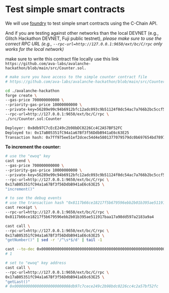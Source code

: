 # Test simple smart contracts

We will use [foundry](https://github.com/foundry-rs/foundry) to test simple smart contracts using the C-Chain API.

And if you are testing against other networks than the local DEVNET (e.g., Glitch Hackathon DEVNET, Fuji public testnet), *please make sure to use the correct RPC URL (e.g., `--rpc-url=http://127.0.0.1:9650/ext/bc/C/rpc` only works for the local network)*


make sure to write this contract file locally
use this link `https://github.com/ava-labs/avalanche-hackathon/blob/main/src/Counter.sol.`


```sh
# make sure you have access to the simple counter contract file
# https://github.com/ava-labs/avalanche-hackathon/blob/main/src/Counter.sol

cd ./avalanche-hackathon
forge create \
--gas-price 700000000000 \
--priority-gas-price 10000000000 \
--private-key=56289e99c94b6912bfc12adc093c9b51124f0dc54ac7a766b2bc5ccf558d8027 \
--rpc-url=http://127.0.0.1:9650/ext/bc/C/rpc \
./src/Counter.sol:Counter
```
```sh
Deployer: 0x8db97C7cEcE249c2b98bDC0226Cc4C2A57BF52FC
Deployed to: 0x17aB05351fC94a1a67Bf3f56DdbB941aE6c63E25
Transaction hash: 0x7ff975ee51ef2dcec54d4e5801377079579dc0b697654bd7897f05fab317326a
```

**To increment the counter:**
```sh
# use the "ewoq" key
cast send \
--gas-price 700000000000 \
--priority-gas-price 10000000000 \
--private-key=56289e99c94b6912bfc12adc093c9b51124f0dc54ac7a766b2bc5ccf558d8027 \
--rpc-url=http://127.0.0.1:9650/ext/bc/C/rpc \
0x17aB05351fC94a1a67Bf3f56DdbB941aE6c63E25 \
"increment()"

# to see the debug events
# use the transaction hash "0x8117b66ce18217f5b679596ebb2b01b395ae511917baa17a98dd597a2183a9a4"
cast receipt \
--rpc-url=http://127.0.0.1:9650/ext/bc/C/rpc \
0x8117b66ce18217f5b679596ebb2b01b395ae511917baa17a98dd597a2183a9a4

cast call \
--rpc-url=http://127.0.0.1:9650/ext/bc/C/rpc \
0x17aB05351fC94a1a67Bf3f56DdbB941aE6c63E25 \
"getNumber()" | sed -r '/^\s*$/d' | tail -1

cast --to-dec 0x0000000000000000000000000000000000000000000000000000000000000001
# 1

# set to "ewoq" key address
cast call \
--rpc-url=http://127.0.0.1:9650/ext/bc/C/rpc \
0x17aB05351fC94a1a67Bf3f56DdbB941aE6c63E25 \
"getLast()"
# 0x0000000000000000000000008db97c7cece249c2b98bdc0226cc4c2a57bf52fc
```


